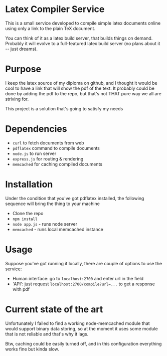 # Latex Compiler Service

This is a small service developed to
compile simple latex documents online using only
a link to the plain TeX document.

You can think of it as a latex build server, that builds
things on demand. Probably it will evolve to a full-featured
latex build server (no plans about it -- just dreams).

# Purpose

I keep the latex source of my diploma on github, and I thought
it would be cool to have a link that will show the pdf of the text.
It probably could be done by adding the pdf to the repo, but that's not
THAT pure way we all are striving for.

This project is a solution that's going to satisfy my needs

# Dependencies

- `curl` to fetch documents from web
- `pdflatex` command to compile documents
- `node.js` to run server
- `express.js` for routing & rendering
- `memcached` for caching compiled documents

# Installation

Under the condition that you've got pdflatex installed, the following
sequence will bring the thing to your machine

* Clone the repo
* `npm install`
* `node app.js` - runs node server
* `memcached` - runs local memcached instance

# Usage

Suppose you've got running it locally, there are couple of options to use the
service:

* Human interface: go to `localhost:2700` and enter url in the field
* 'API': just request `localhost:2700/compile?url=...` to get a response with
  pdf

# Current state of the art

Unfortunately I failed to find a working node-memcached module that
would support binary data storing, so at the moment it uses some module that is
not reliable and that's why it lags.

Btw, caching could be easily turned off, and in this configuration everything
works fine but kinda slow.

